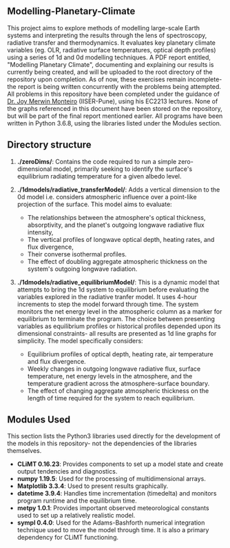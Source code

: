 ## Modelling-Planetary-Climate
This project aims to explore methods of modelling large-scale Earth systems and interpreting the results through the lens of spectroscopy, radiative transfer and thermodynamics. It evaluates key planetary climate variables (eg. OLR, radiative surface temperatures, optical depth profiles) using a series of 1d and 0d modelling techniques.  A PDF report entitled, "Modelling Planetary Climate", documenting and explaining our results is currently being created, and will be uploaded to the root directory of the repository upon completion. As of now, these exercises remain incomplete- the report is being written concurrently with the problems being attempted. All problems in this repository have been completed under the guidance of [Dr. Joy Merwin Monteiro](https://joymonteiro.github.io) (IISER-Pune), using his EC2213 lectures. None of the graphs referenced in this document have been stored on the repository, but will be part of the final report mentioned earlier. All programs have been written in Python 3.6.8, using the libraries listed under the Modules section.

## Directory structure
1. **./zeroDims/**: Contains the code required to run a simple zero-dimensional model, primarily seeking to identify the surface's equilibrium radiating temperature for a given albedo level.

2. **./1dmodels/radiative_transferModel/**: Adds a vertical dimension to the 0d model i.e. considers atmospheric influence over a point-like projection of the surface. This model aims to evaluate:
    * The relationships between the atmosphere's optical thickness, absorptivity, and the planet's outgoing longwave radiative flux intensity,
    * The vertical profiles of longwave optical depth, heating rates, and flux divergence,
    * Their converse isothermal profiles. 
    * The effect of doubling aggregate atmospheric thickness on the system's outgoing longwave radiation. 


3. **./1dmodels/radiative_equilibriumModel/**: This is a dynamic model that attempts to bring the 1d system to equilibrium before evaluating the variables explored in the radiative tranfer model. It uses 4-hour increments to step the model forward through time. The system monitors the net energy level in the atmospheric column as a marker for equilibrium to terminate the program. The choice between presenting variables as equilibrium profiles or historical profiles depended upon its dimensional constraints- all results are presented as 1d line graphs for simplicity. The model specifically considers:
    * Equilibrium profiles of optical depth, heating rate, air temperature and flux divergence. 
    * Weekly changes in outgoing longwave radiative flux, surface temperature, net energy levels in the atmosphere, and the temperature gradient across the atmosphere-surface boundary. 
    * The effect of changing aggregate atmospheric thickness on the length of time required for the system to reach equilibrium. 

## Modules Used ##
This section lists the Python3 libraries used directly for the development of the models in this repository- not the dependencies of the libraries themselves. 
* **CLiMT 0.16.23**: Provides components to set up a model state and create output tendencies and diagnostics.
* **numpy 1.19.5**: Used for the processing of multidimensional arrays.
* **Matplotlib 3.3.4**: Used to present results graphically.
* **datetime 3.9.4**: Handles time incrementation (timedelta) and monitors program runtime and the equilibrium time. 
* **metpy 1.0.1**: Provides important observed meteorological constants used to set up a relatively realistic model.
* **sympl 0.4.0**: Used for the Adams-Bashforth numerical integration technique used to move the model through time. It is also a primary dependency for CLiMT functioning.

